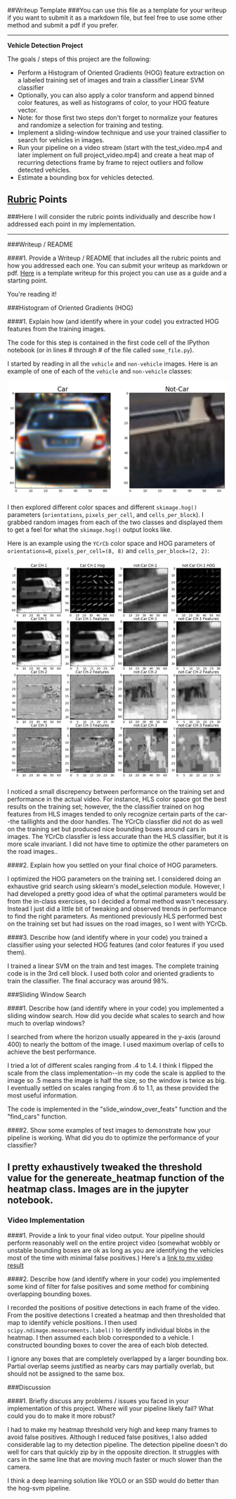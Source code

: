 ##Writeup Template
###You can use this file as a template for your writeup if you want to submit it as a markdown file, but feel free to use some other method and submit a pdf if you prefer.

---

**Vehicle Detection Project**

The goals / steps of this project are the following:

* Perform a Histogram of Oriented Gradients (HOG) feature extraction on a labeled training set of images and train a classifier Linear SVM classifier
* Optionally, you can also apply a color transform and append binned color features, as well as histograms of color, to your HOG feature vector. 
* Note: for those first two steps don't forget to normalize your features and randomize a selection for training and testing.
* Implement a sliding-window technique and use your trained classifier to search for vehicles in images.
* Run your pipeline on a video stream (start with the test_video.mp4 and later implement on full project_video.mp4) and create a heat map of recurring detections frame by frame to reject outliers and follow detected vehicles.
* Estimate a bounding box for vehicles detected.

[//]: # (Image References)
[image1]: ./examples/car_not_car.png
[image2]: ./examples/HOG_example.jpg
[image3]: ./heatmaps.jpg
[image4]: ./examples/sliding_window.jpg
[image5]: ./examples/bboxes_and_heat.png
[image6]: ./examples/labels_map.png
[image7]: ./examples/output_bboxes.png
[video1]: ./project_video.mp4

## [Rubric](https://review.udacity.com/#!/rubrics/513/view) Points
###Here I will consider the rubric points individually and describe how I addressed each point in my implementation.  

---
###Writeup / README

####1. Provide a Writeup / README that includes all the rubric points and how you addressed each one.  You can submit your writeup as markdown or pdf.  [Here](https://github.com/udacity/CarND-Vehicle-Detection/blob/master/writeup_template.md) is a template writeup for this project you can use as a guide and a starting point.  

You're reading it!

###Histogram of Oriented Gradients (HOG)

####1. Explain how (and identify where in your code) you extracted HOG features from the training images.

The code for this step is contained in the first code cell of the IPython notebook (or in lines # through # of the file called `some_file.py`).  

I started by reading in all the `vehicle` and `non-vehicle` images.  Here is an example of one of each of the `vehicle` and `non-vehicle` classes:

![alt text][image1]

I then explored different color spaces and different `skimage.hog()` parameters (`orientations`, `pixels_per_cell`, and `cells_per_block`).  I grabbed random images from each of the two classes and displayed them to get a feel for what the `skimage.hog()` output looks like.

Here is an example using the `YCrCb` color space and HOG parameters of `orientations=8`, `pixels_per_cell=(8, 8)` and `cells_per_block=(2, 2)`:


![alt text][image2]


I noticed a small discrepency between performance on the training set and performance in the actual video. For instance, HLS color space got the best results on the training set; however, the the classifier trained on hog features from HLS images tended to only recognize certain parts of the car--the taillights and the door handles.  The YCrCb classfier did not do as well on the training set but produced nice bounding boxes around cars in images.  The YCrCb classfier is less accurate than the HLS classifier, but it is more scale invariant.  I did not have time to optimize the other parameters on the road images..  

####2. Explain how you settled on your final choice of HOG parameters.

I optimized the HOG parameters on the training set.  I considered doing an exhaustive grid search using sklearn's model_selection module.  However, I had developed a pretty good idea of what the optimal parameters would be from the in-class exercises, so I decided a formal method wasn't necessary.  Instead I just did a little bit of tweaking and observed trends in performance to find the right parameters.  As mentioned previously HLS performed best on the training set but had issues on the road images, so I went with YCrCb.

####3. Describe how (and identify where in your code) you trained a classifier using your selected HOG features (and color features if you used them).

I trained a linear SVM on the train and test images.  The complete training code is in the 3rd cell block.  I used both color and oriented gradients to train the classifier.  The final accuracy was around 98%.

###Sliding Window Search

####1. Describe how (and identify where in your code) you implemented a sliding window search.  How did you decide what scales to search and how much to overlap windows?

I searched from where the horizon usually appeared in the y-axis (around 400) to nearly the bottom of the image.  I used maximum overlap of cells to achieve the best performance.

I tried a lot of different scales ranging from .4 to 1.4.  I think I flipped the scale from the class implementation--in my code the scale is applied to the image so .5 means the image is half the size, so the window is twice as big.  I eventually settled on scales ranging from .6 to 1.1, as these provided the most useful information.

The code is implemented in the "slide_window_over_feats" function and the "find_cars" function.

####2. Show some examples of test images to demonstrate how your pipeline is working. What did you do to optimize the performance of your classifier?

I pretty exhaustively tweaked the threshold value for the genereate_heatmap function of the heatmap class.  Images are in the jupyter notebook. 
---

### Video Implementation

####1. Provide a link to your final video output.  Your pipeline should perform reasonably well on the entire project video (somewhat wobbly or unstable bounding boxes are ok as long as you are identifying the vehicles most of the time with minimal false positives.)
Here's a [link to my video result](./project_video.mp4)


####2. Describe how (and identify where in your code) you implemented some kind of filter for false positives and some method for combining overlapping bounding boxes.

I recorded the positions of positive detections in each frame of the video.  From the positive detections I created a heatmap and then thresholded that map to identify vehicle positions.  I then used `scipy.ndimage.measurements.label()` to identify individual blobs in the heatmap.  I then assumed each blob corresponded to a vehicle.  I constructed bounding boxes to cover the area of each blob detected. 

I ignore any boxes that are completely overlapped by a larger bounding box.  Partial overlap seems justified as nearby cars may partially overlab, but should not be assigned to the same box.

###Discussion

####1. Briefly discuss any problems / issues you faced in your implementation of this project.  Where will your pipeline likely fail?  What could you do to make it more robust?

I had to make my heatmap threshold very high and keep many frames to avoid false positives.  Although I reduced false positives, I also added considerable lag to my detection pipeline.  The detection pipeline doesn't do well for cars that quickly zip by in the opposite direction.  It struggles with cars in the same line that are moving much faster or much slower than the camera.

I think a deep learning solution like YOLO or an SSD would do better than the hog-svm pipeline.

